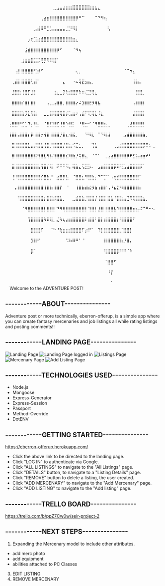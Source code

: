 ⠀⠀⠀⠀⠀⠀⠀⠀⠀⠀⠀⠀⠀⠀⠀⣀⣠⣤⣴⣶⣶⣿⣿⣿⣿⣿⣷⣶⣦⣄⠀⠀⠀⠀⠀⠀⠀⠀⠀⠀⠀⠀⠀⠀⠀⠀⠀⠀⠀⠀
⠀⠀⠀⠀⠀⠀⠀⠀⠀⠀⠀⢀⣴⣶⣿⣿⣿⣿⣿⣿⣿⣿⡿⠛⠉⠀⠀⠀⠉⠙⠻⢦⠀⠀⠀⠀⠀⠀⠀⠀⠀⠀⠀⠀⠀⠀⠀⠀⠀⠀
⠀⠀⠀⠀⠀⠀⠀⠀⠀⣠⣾⠿⠛⣉⣡⣤⣤⣤⣤⣈⡙⠻⡇⠀⠀⠀⠀⠀⠀⠀⠀⠀⢣⠀⠀⠀⠀⠀⠀⠀⠀⠀⠀⠀⠀⠀⠀⠀⠀⠀
⠀⠀⠀⠀⠀⠀⠀⡠⢖⣩⣴⣾⣿⣿⣿⣿⣿⣿⣿⣿⣿⣶⣄⠀⠀⠀⠀⠀⠀⠀⠀⠀⠀⠀⠀⠀⠀⠀⠀⠀⠀⠀⠀⠀⠀⠀⠀⠀⠀⠀
⠀⠀⠀⠀⠀⠀⣨⣾⣿⣿⣿⣿⣿⣿⣿⣿⡿⠋⠀⠀⠀⠈⠻⢦⠀⠀⠀⠀⠀⠀⠀⠀⠀⠀⠀⠀⠀⠀⠀⠀⠀⠀⠀⠀⠀⠀⠀⠀⠀⠀
⠀⠀⠀⠀⠀⣰⣶⣶⣿⣭⡭⢛⡛⠻⠿⣿⠁⠀⠀⠀⠀⠀⠀⠀⠀⠀⠀⠀⠀⠀⠀⠀⠀⠀⠀⠀⠀⠀⠀⠀⠀⠀⠀⠀⠀⠀⠀⠀⠀⠀
⠀⠀⠀⢠⡇⣿⣿⣿⣿⢋⡾⠋⠀⠀⠀⠀⠀⠀⠀⠀⠀⠀⢄⡀⠀⠀⠀⠀⠀⠀⠀⠀⠀⠀⠀⠀⠀⠈⠉⠲⣄⠀⠀⠀⠀⠀⠀⠀⠀⠀
⠀⠀⢀⣾⡇⣿⣿⣿⢃⣾⠁⠀⠀⠀⠀⠀⠀⠀⣄⠀⠀⠐⠦⢽⣟⣲⣦⡀⠀⠀⠀⠀⠀⠀⠀⠀⠀⠀⠀⠀⢸⣷⡄⠀⠀⠀⠀⠀⠀⠀
⠀⠀⣸⣿⣷⢸⣿⡏⣸⡇⠀⠀⠀⠀⠀⢰⣄⣀⡽⢷⣾⣿⡟⠷⠶⢌⣙⢿⣄⠀⠀⠀⠀⠀⠀⠀⠀⠀⠀⠀⠀⣿⣿⡀⠀⠀⠀⠀⠀⠀
⠀⠀⣿⣿⣿⡎⣿⡇⣿⡇⠀⠀⠀⢠⣀⣠⣿⣿⡀⣿⣿⣿⡔⠬⣹⣿⣟⡻⢿⣧⠀⠀⠀⠀⠀⠀⠀⠀⠀⠀⢠⣿⣿⡇⠀⠀⠀⠀⠀⠀
⠀⠀⣿⣿⣿⣷⡹⣇⢻⣷⠀⠀⣀⣀⣿⢿⣿⢿⣿⡾⣡⣶⠖⢠⣾⠋⢏⢿⣇⠸⣆⠀⠀⠀⠀⠀⠀⠀⠀⠀⣼⣿⣿⡇⠀⠀⠀⠀⠀⠀
⠀⢠⣿⣿⠟⣋⣁⠹⡄⢿⡄⠀⠈⣿⣏⣿⣏⢸⣿⠱⣿⡅⠀⠘⢿⣒⠊⠈⠻⣿⣿⣦⣀⠀⠀⠀⠀⠀⢀⣼⣿⣿⣿⡇⠀⠀⠀⠀⠀⠀
⠀⢸⣿⡇⣼⣿⣿⡆⡿⢸⣿⡒⢺⣿⢸⣿⣿⡘⣿⣆⢺⣯⡀⠀⠀⠙⠻⣇⠀⠉⠙⢿⣼⠀⠀⠀⠀⣠⣾⣿⣿⣿⣿⣷⡀⠀⠀⠀⠀⠀
⠀⠀⣿⢸⣿⣿⣿⣇⣤⡼⣿⣧⢸⣿⡘⣿⣿⣿⡜⣿⣦⠪⣍⣂⡀⠀⠀⢹⣧⠀⠀⠀⠀⠀⢀⣠⣾⣿⣿⣿⣿⣿⣿⡿⠿⠦⢀⠀⠀⠀
⠀⠀⣿⢸⣿⣿⣿⣿⣿⣯⢻⣿⣇⢻⣧⢹⣿⣿⣿⣎⢿⣷⡘⢭⣿⣄⠀⠈⠉⠁⠀⢀⣠⣴⣿⣿⣿⣿⡿⠟⣋⣥⣴⣶⠞⠃⠀⠀⠀⠀
⠀⠀⣿⢸⣿⣿⣿⣿⣿⣿⣧⢻⣿⡎⢿⠀⠟⠛⠛⠻⡄⢿⣷⣄⢫⣛⡳⠄⠀⣠⣶⣿⣿⣿⡿⠿⢛⣡⣴⣿⣿⣿⡿⠁⠀⠀⠀⠀⠀⠀
⠀⠀⢸⠸⣿⣿⣿⣿⣿⣿⣿⡎⣿⣷⡘⠀⣴⣿⡿⣧⠀⠈⣿⣿⣆⠻⣿⣷⡄⠙⠉⡉⠁⠠⢶⣾⣿⣿⣿⣿⣿⣿⠁⠀⠀⠀⠀⠀⠀⠀
⠀⠀⠀⡄⣿⣿⣿⣿⣿⣿⣿⣿⢸⣿⣷⢸⣿⡏⠀⠈⠀⠀⢸⣿⣷⣾⣮⡻⣷⢰⣿⡏⢠⠘⣦⣍⠻⣿⣿⣿⣿⣿⡆⠀⠀⠀⠀⠀⠀⠀
⠀⠀⠀⠀⢻⣿⣿⣿⣿⣿⣿⣿⡆⣿⣿⡾⣿⣧⡀⠀⠀⣀⣾⣿⣷⡘⣿⣿⡜⢸⣿⡇⣿⣧⠘⣿⣷⣤⣙⠻⢿⣿⣿⣦⡀⠀⠀⠀⠀⠀
⠀⠀⠀⠀⠀⠈⠻⣿⣿⣿⣿⣿⡇⣿⣿⡇⠙⠻⢿⣿⣿⣿⣿⣿⣿⡇⢹⣿⡇⣸⣿⢸⣿⣿⣧⠹⣿⣿⣿⣿⣶⣦⠬⠉⠛⠒⠢⠀⠀⠀
⠀⠀⠀⠀⠀⠀⠀⢹⣿⣿⣿⣿⠳⠿⢿⡀⣌⠳⢦⣴⣶⣿⣿⣿⣿⠇⣾⣿⠃⣿⡇⣾⣿⣿⣿⡆⢻⣿⣿⣿⠋⠀⠀⠀⠀⠀⠀⠀⠀⠀
⠀⠀⠀⠀⠀⠀⠀⠀⣿⣿⣿⠏⠀⠀⠈⠓⠘⢷⣶⣶⣾⣿⣿⣿⠏⡴⠟⠁⠀⠹⡇⣿⣿⣿⣿⣿⡈⣿⣿⡇⠀⠀⠀⠀⠀⠀⠀⠀⠀⠀
⠀⠀⠀⠀⠀⠀⠀⠀⣹⣿⠋⠀⠀⠀⠀⠀⠀⠀⠀⠩⠷⠿⠛⠁⠈⠀⠀⠀⠀⠀⠀⣿⣿⣿⣿⣿⣷⡘⣿⡄⠀⠀⠀⠀⠀⠀⠀⠀⠀⠀
⠀⠀⠀⠀⠀⠀⠀⠀⡿⠁⠀⠀⠀⠀⠀⠀⠀⠀⠀⠀⠀⠀⠀⠀⠀⠀⠀⠀⠀⠀⠀⢻⣿⣿⣿⡿⠛⠛⠈⠓⠀⠀⠀⠀⠀⠀⠀⠀⠀⠀
⠀⠀⠀⠀⠀⠀⠀⠀⠀⠀⠀⠀⠀⠀⠀⠀⠀⠀⠀⠀⠀⠀⠀⠀⠀⠀⠀⠀⠀⠀⠀⠈⣿⣿⠋⠀⠀⠀⠀⠀⠀⠀⠀⠀⠀⠀⠀⠀⠀⠀
⠀⠀⠀⠀⠀⠀⠀⠀⠀⠀⠀⠀⠀⠀⠀⠀⠀⠀⠀⠀⠀⠀⠀⠀⠀⠀⠀⠀⠀⠀⠀⠀⠘⡏⠀⠀⠀⠀⠀⠀⠀⠀⠀⠀⠀⠀⠀⠀⠀⠀
⠀⠀⠀⠀⠀⠀⠀⠀⠀⠀⠀⠀⠀⠀⠀⠀⠀⠀⠀⠀⠀⠀⠀⠀⠀⠀⠀⠀⠀⠀⠀⠀⠀⠁⠀⠀⠀⠀⠀⠀⠀⠀⠀⠀⠀⠀⠀⠀⠀⠀
Welcome to the ADVENTURE POST!

## ------------ABOUT---------------

Adventure post or more technically, eberron-offerup, is a simple app where you can create fantasy mercenaries and job listings all while rating listings and posting comments!!

## ------------LANDING PAGE---------------

![Landing Page](https://i.imgur.com/N7L3Uae.png)
![Landing Page logged in](https://i.imgur.com/Y2ML02r.png)
![Listings Page](https://i.imgur.com/wljBDDR.png)
![Mercenary Page](https://i.imgur.com/Ql1oNsh.png)
![Add Listing Page](https://i.imgur.com/lkYnKe0.png)

## ------------TECHNOLOGIES USED---------------

* Node.js
* Mongoose
* Express-Generator
* Express-Session
* Passport
* Method-Override
* DotENV

## ------------GETTING STARTED---------------

https://eberron-offerup.herokuapp.com/

* Click the above link to be directed to the landing page.
* Click "LOG IN" to authenticate via Google.
* Click "ALL LISTINGS" to navigate to the "All Listings" page.
* Click "DETAILS" button, to navigate to a "Listing Details" page.
* Click "REMOVE" button to delete a listing, the user created.
* Click "ADD MERCENARY" to navigate to the "Add Mercenary" page.
* Click "ADD LISTING" to navigate to the "Add listing" page.

## ------------TRELLO BOARD---------------

https://trello.com/b/ppZ7Cw0w/seir-project-2


## ------------NEXT STEPS---------------

1. Expanding the Mercenary model to include other attributes.
  * add merc photo
  * add equipment
  * abilities attached to PC Classes
3. EDIT LISTING
4. REMOVE MERCENARY
